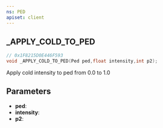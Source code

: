 ```yaml
---
ns: PED
apiset: client
---
```

## _APPLY_COLD_TO_PED

```c
// 0x1F8215D0E446F593
void _APPLY_COLD_TO_PED(Ped ped,float intensity,int p2);
```

Apply cold intensity to ped from 0.0 to 1.0

## Parameters
* **ped**:
* **intensity**:
* **p2**:
